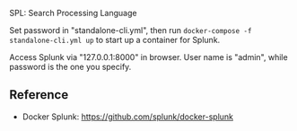 

SPL: Search Processing Language

Set password in "standalone-cli.yml", then run `docker-compose -f standalone-cli.yml up` to start up a container for Splunk.

Access Splunk via "127.0.0.1:8000" in browser. User name is "admin", while password is the one you specify.


## Reference

- Docker Splunk: https://github.com/splunk/docker-splunk
